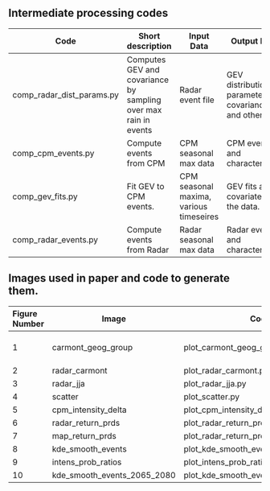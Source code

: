 

## Intermediate processing codes

| Code                      | Short description                                               | Input Data                              | Output Data                                          | 
|---------------------------|-----------------------------------------------------------------|-----------------------------------------|------------------------------------------------------|
| comp_radar_dist_params.py | Computes GEV and covariance by sampling over max rain in events | Radar event file                        | GEV distribution parameters, covariances and others. |
| comp_cpm_events.py        | Compute events from CPM                                         | CPM seasonal max data                   | CPM events and characteristics                       |
| comp_gev_fits.py        | Fit GEV to CPM events.                                          | CPM seasonal maxima, various timeseires | GEV fits and covariates to the data.                 |
| comp_radar_events.py      | Compute events from Radar                                      | Radar seasonal max data                 | Radar events and characteristics                     |
 

## Images used in paper and  code  to generate them.

| Figure Number | Image                      | Code                                | Notes               |
|:--------------|----------------------------|-------------------------------------|:--------------------|
| 1             | carmont_geog_group         | plot_carmont_geog_group.py          | Requires OS API Key |
| 2             | radar_carmont              | plot_radar_carmont.py               |                     |
| 3             | radar_jja                  | plot_radar_jja.py                   |                     |
| 4             | scatter                    | plot_scatter.py                     |                     |
| 5             | cpm_intensity_delta        | plot_cpm_intensity_delta.py         |                     |
| 6             | radar_return_prds          | plot_radar_return_prds.py           |                     |
| 7             | map_return_prds            | plot_radar_return_prds.py           |                     |
| 8             | kde_smooth_events          | plot_kde_smooth_events.py           |                     |
| 9             | intens_prob_ratios         | plot_intens_prob_ratios.py          |                     |
| 10            | kde_smooth_events_2065_2080 | plot_kde_smooth_events_2065_2080.py |                | 